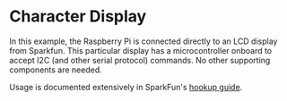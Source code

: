 # Character Display
In this example, the Raspberry Pi is connected directly to an LCD display from Sparkfun. This particular display has a microcontroller onboard to accept I2C (and other serial protocol) commands. No other supporting components are needed.

Usage is documented extensively in SparkFun's [hookup guide](https://learn.sparkfun.com/tutorials/avr-based-serial-enabled-lcds-hookup-guide).